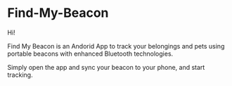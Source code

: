 # Find-My-Beacon

Hi!

Find My Beacon is an Andorid App to track your belongings and pets using portable beacons with enhanced Bluetooth technologies.

Simply open the app and sync your beacon to your phone, and start tracking.
